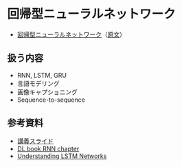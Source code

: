 # 回帰型ニューラルネットワーク

- [回帰型ニューラルネットワーク](./rnn.md)（[原文](https://cs231n.github.io/rnn/)）

## 扱う内容

- RNN, LSTM, GRU
- 言語モデリング
- 画像キャプショニング
- Sequence-to-sequence

## 参考資料

- [講義スライド](https://cs231n.stanford.edu/slides/2024/lecture_7.pdf)
- [DL book RNN chapter](https://www.deeplearningbook.org/contents/rnn.html)
- [Understanding LSTM Networks](https://colah.github.io/posts/2015-08-Understanding-LSTMs/)